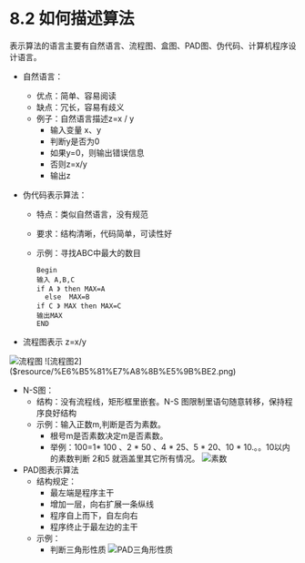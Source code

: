# 8.2 如何描述算法


表示算法的语言主要有自然语言、流程图、盒图、PAD图、伪代码、计算机程序设计语言。

* 自然语言：
  * 优点：简单、容易阅读
  * 缺点：冗长，容易有歧义
  * 例子：自然语言描述z=x / y
    * 输入变量 x、y
    * 判断y是否为0
    * 如果y=0，则输出错误信息
    * 否则z=x/y
    * 输出z
* 伪代码表示算法：
  * 特点：类似自然语言，没有规范
  * 要求：结构清晰，代码简单，可读性好
  * 示例：寻找ABC中最大的数目

    ```
    Begin
    输入 A,B,C
    if A 》 then MAX=A
      else  MAX=B
    if C 》 MAX then MAX=C
    输出MAX
    END
    ```

* 流程图表示 z=x/y
     
![流程图]($resource/%E6%B5%81%E7%A8%8B%E5%9B%BE.jpg)
![流程图2]($resource/%E6%B5%81%E7%A8%8B%E5%9B%BE2.png)
* N-S图：
  * 结构：没有流程线，矩形框里嵌套。N-S 图限制里语句随意转移，保持程序良好结构
  * 示例：输入正数m,判断是否为素数。
    * 根号m是否素数决定m是否素数。
    * 举例：100=1* 100 、2 * 50 、4 * 25、5 * 20、10 * 10.。。10以内的素数判断  2和5 就涵盖里其它所有情况。
![素数]($resource/%E7%B4%A0%E6%95%B0.png)
* PAD图表示算法
  * 结构规定：
    *  最左端是程序主干
    * 增加一层，向右扩展一条纵线
    * 程序自上而下，自左向右
    * 程序终止于最左边的主干
  * 示例：
    * 判断三角形性质
    ![PAD三角形性质]($resource/PAD%E4%B8%89%E8%A7%92%E5%BD%A2%E6%80%A7%E8%B4%A8.png)

    

